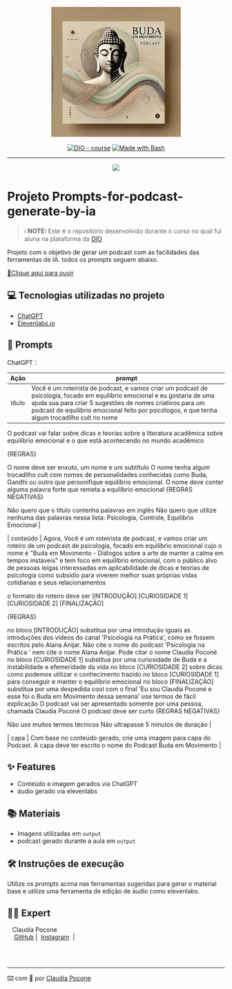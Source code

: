 <p align="center">
<img 
    src="output/file-LaGsvwH3PNqB8xWgMesbtR.jpg"
    width="300"
/>
</p>

<p align="center">
<a href="https://dio.me/"><img src="https://img.shields.io/badge/DIO-Course-28DA77?logo=youtube" alt="DIO - course"></a>
<a href="https://www.gnu.org/software/bash/" title="Go to Bash homepage"><img src="https://img.shields.io/badge/Prompt-Project-blue?logo=gnu-bash&amp;logoColor=white" alt="Made with Bash"></a></p>

-------


<p align="center">
<img 
    src="./assets/cover.png"
    width="400"  
/>
</p>

# Projeto Prompts-for-podcast-generate-by-ia


 > ℹ️ **NOTE:** Este é o repositório desenvolvido durante o curso no qual fui aluna na plataforma da [DIO](https://dio.me)

Projeto com o objetivo de gerar um podcast com as facilidades das ferramentas de IA. todos os prompts seguem abaixo.

<a href="https://github.com/ClaudiaPocone/prompts-for-podcast-generate-by-ia/blob/main/output/2024_12_25_20_13_59.mp3" title="Ouça Podcast now"> 📕Clique aqui para ouvir</a>

## 💻 Tecnologias utilizadas no projeto

- [ChatGPT](https://chat.openai.com/) 
- [Elevenlabs.io]( https://elevenlabs.io/app/home)

## 🧠 Prompts


ChatGPT：

|   Ação   | prompt |
| :------: | ------------------------------------------------------------------------------------------------------------------------------------------------------------------------------------------------------------------------------------------------------------------------------------------------------------------------------------------------------------------------------------------------------------------------------------------------------------------------------------------------------------------------------------------------------------------ |
|  título  | Você é um roteirista de podcast, e vamos criar um podcast de psicologia, focado em equilíbrio emocional e eu gostaria de uma ajuda sua para criar 5 sugestões de nomes criativos para um podcast de equilíbrio emocional feito por psicólogos, e que tenha algum trocadilho cult no nome

O podcast vai falar sobre dicas e teorias sobre a literatura acadêmica sobre equilíbrio emocional e o que está acontecendo no mundo acadêmico 

{REGRAS}

O nome deve ser enxuto, um nome e um subtítulo
O nome tenha algum trocadilho cult com nomes de personalidades conhecidas como Buda, Gandhi ou outro que personifique equilíbrio emocional.
O nome deve conter alguma palavra forte que remeta a equilíbrio emocional
{REGRAS NEGATIVAS}

Não quero que o título contenha palavras em inglês
Não quero que utilize nenhuma das palavras nessa lista: Psicologia, Controle, Equilíbrio Emocional |

| conteúdo | Agora, Você é um roteirista de podcast, e vamos criar um roteiro de um podcast de psicologia, focado em equilíbrio emocional cujo o nome é "Buda em Movimento - Diálogos sobre a arte de manter a calma em tempos instáveis" e tem foco em equilíbrio emocional, com o público alvo de pessoas leigas interessadas em aplicabilidade de dicas e teorias de psicologia como subsídio para viverem melhor suas próprias vidas cotidianas e seus relacionamentos 

o formato do roteiro deve ser [INTRODUÇÃO] [CURIOSIDADE 1] [CURIOSIDADE 2] [FINALIZAÇÃO]

{REGRAS}

no bloco [INTRODUÇÃO] substitua por uma introdução iguais as introduções dos vídeos do canal 'Psicologia na Prática', como se fossem escritos pelo Alana Anijar. Não cite o nome do podcast 'Psicologia na Prática ' nem cite o nome Alana Anijar. Pode citar o nome Claudia Poconé 
no bloco [CURIOSIDADE 1] substitua por uma curiosidade de Buda e a instabilidade e efemeridade da vida
no bloco [CURIOSIDADE 2] sobre dicas como podemos utilizar o conhecimento trazido no bloco [CURIOSIDADE 1] para conseguir e manter o equilíbrio emocional 
no bloco [FINALIZAÇÃO] substitua por uma despedida cool com o final 'Eu sou Claudia Poconé e esse foi o Buda em Movimento dessa semana'
use termos de fácil explicação
O podcast vai ser apresentado somente por uma pessoa, chamada Claudia Poconé 
O podcast deve ser curto
{REGRAS NEGATIVAS}

Não use muitos termos técnicos
Não ultrapasse 5 minutos de duração |

| capa | Com base no conteúdo gerado, crie uma imagem para capa do Podcast. A capa deve ter escrito o nome do Podcast Buda em Movimento |



## ✨ Features

- Conteúdo e imagem gerados via ChatGPT
- áudio gerado via elevenlabs

## 📚 Materiais

- Imagens utilizadas em `output`
- podcast gerado durante a aula em `output`

## 🛠️ Instruções de execução

Utilize os prompts acima nas ferramentas sugeridas para gerar o material base e utilize uma ferramenta de edição de áudio como elevenlabs.

## 👨‍💻 Expert

<p>&nbsp&nbsp&nbspClaudia Pocone<br>
    &nbsp&nbsp&nbsp
    <a href="https://github.com/ClaudiaPocone">
    GitHub</a>&nbsp;|&nbsp;
    <a href="https://www.instagram.com/claudinhapocone.exe/">
    Instagram</a>
&nbsp;|&nbsp;</p>
</p>
<br/><br/>
<p>

---

⌨️ com 💜 por [Claudia Pocone](https://github.com/ClaudiaPocone)

